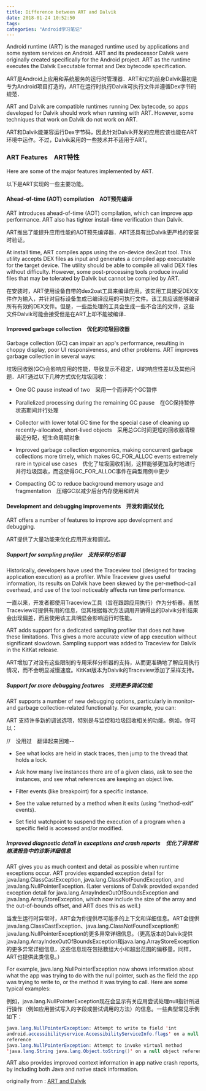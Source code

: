 ```yaml
---
title: Difference between ART and Dalvik
date: 2018-01-24 10:52:50
tags:
categories: "Android学习笔记"
---
```


Android runtime (ART) is the managed runtime used by applications and some system services on Android. ART and its predecessor Dalvik were originally created specifically for the Android project. ART as the runtime executes the Dalvik Executable format and Dex bytecode specification.

ART是Android上应用和系统服务的运行时管理器．ART和它的前身Dalvik最初是专为Android项目打造的，ART在运行时执行Dalvik可执行文件并遵循Dex字节码规范．

ART and Dalvik are compatible runtimes running Dex bytecode, so apps developed for Dalvik should work when running with ART. However, some techniques that work on Dalvik do not work on ART.

ART和Dalvik能兼容运行Dex字节码，因此针对Dalvik开发的应用应该也能在ART环境中运作。不过，Dalvik采用的一些技术并不适用于ART。

<!--more-->

### ART Features　ART特性

Here are some of the major features implemented by ART.

以下是ART实现的一些主要功能。

#### Ahead-of-time (AOT) compilation　AOT预先编译

ART introduces ahead-of-time (AOT) compilation, which can improve app performance. ART also has tighter install-time verification than Dalvik.

ART推出了能提升应用性能的AOT预先编译器．ART还具有比Dalvik更严格的安装时验证。

At install time, ART compiles apps using the on-device dex2oat tool. This utility accepts DEX files as input and generates a compiled app executable for the target device. The utility should be able to compile all valid DEX files without difficulty. However, some post-processing tools produce invalid files that may be tolerated by Dalvik but cannot be compiled by ART.

在安装时，ART使用设备自带的dex2oat工具来编译应用。该实用工具接受DEX文件作为输入，并针对目标设备生成已编译应用的可执行文件。该工具应该能够编译所有有效的DEX文件。但是，一些后处理的工具会生成一些不合法的文件，这些文件Dalvik可能会接受但是在ART上却不能被编译．

#### Improved garbage collection　优化的垃圾回收器

Garbage collection (GC) can impair an app's performance, resulting in choppy display, poor UI responsiveness, and other problems. ART improves garbage collection in several ways:

垃圾回收器(GC)会影响应用的性能，导致显示不稳定，UI的响应性差以及其他问题．ART通过以下几种方式优化垃圾回收：

* One GC pause instead of two　采用一个而非两个GC暂停

* Parallelized processing during the remaining GC pause　在GC保持暂停状态期间并行处理

* Collector with lower total GC time for the special case of cleaning up recently-allocated, short-lived objects　采用总GC时间更短的回收器清理最近分配，短生命周期对象

* Improved garbage collection ergonomics, making concurrent garbage collections more timely, which makes GC_FOR_ALLOC events extremely rare in typical use cases　优化了垃圾回收机制，这样能够更加及时地进行并行垃圾回收，而这使得GC_FOR_ALLOC事件在典型用例中更少

* Compacting GC to reduce background memory usage and fragmentation　压缩GC以减少后台内存使用和碎片

#### Development and debugging improvements　开发和调试优化

ART offers a number of features to improve app development and debugging.

ART提供了大量功能来优化应用开发和调试。

##### Support for sampling profiler　支持采样分析器

Historically, developers have used the Traceview tool (designed for tracing application execution) as a profiler. While Traceview gives useful information, its results on Dalvik have been skewed by the per-method-call overhead, and use of the tool noticeably affects run time performance.

一直以来，开发者都使用Traceview工具（旨在跟踪应用执行）作为分析器。虽然Traceview可提供有用的信息，但其根据每次方法调用开销得出的Dalvik分析结果会出现偏差，而且使用该工具明显会影响运行时性能。

ART adds support for a dedicated sampling profiler that does not have these limitations. This gives a more accurate view of app execution without significant slowdown. Sampling support was added to Traceview for Dalvik in the KitKat release.

ART增加了对没有这些限制的专用采样分析器的支持，从而更准确地了解应用执行情况，而不会明显减慢速度。KitKat版本为Dalvik的Traceview添加了采样支持。

##### Support for more debugging features　支持更多调试功能

ART supports a number of new debugging options, particularly in monitor- and garbage collection-related functionality. For example, you can:

ART 支持许多新的调试选项，特别是与监控和垃圾回收相关的功能。例如，你可以：

//　没用过　翻译起来困难--

* See what locks are held in stack traces, then jump to the thread that holds a lock.

* Ask how many live instances there are of a given class, ask to see the instances, and see what references are keeping an object live.　

* Filter events (like breakpoint) for a specific instance.

* See the value returned by a method when it exits (using “method-exit” events).

* Set field watchpoint to suspend the execution of a program when a specific field is accessed and/or modified.

##### Improved diagnostic detail in exceptions and crash reports　优化了异常和崩溃报告中的诊断详细信息

ART gives you as much context and detail as possible when runtime exceptions occur. ART provides expanded exception detail for java.lang.ClassCastException, java.lang.ClassNotFoundException, and java.lang.NullPointerException. (Later versions of Dalvik provided expanded exception detail for java.lang.ArrayIndexOutOfBoundsException and java.lang.ArrayStoreException, which now include the size of the array and the out-of-bounds offset, and ART does this as well.)

当发生运行时异常时，ART会为你提供尽可能多的上下文和详细信息。ART会提供java.lang.ClassCastException、java.lang.ClassNotFoundException和java.lang.NullPointerException的更多异常详细信息。（更高版本的Dalvik提供java.lang.ArrayIndexOutOfBoundsException和java.lang.ArrayStoreException的更多异常详细信息，这些信息现在包括数组大小和超出范围的偏移量。同样，ART也提供此类信息。）

For example, java.lang.NullPointerException now shows information about what the app was trying to do with the null pointer, such as the field the app was trying to write to, or the method it was trying to call. Here are some typical examples:

例如，java.lang.NullPointerException现在会显示有关应用尝试处理null指针所进行操作（例如应用尝试写入的字段或尝试调用的方法）的信息。一些典型常见示例如下：

```java
java.lang.NullPointerException: Attempt to write to field 'int
android.accessibilityservice.AccessibilityServiceInfo.flags' on a null object
reference
java.lang.NullPointerException: Attempt to invoke virtual method
'java.lang.String java.lang.Object.toString()' on a null object reference
```

ART also provides improved context information in app native crash reports, by including both Java and native stack information.

originally from : [ART and Dalvik](https://source.android.com/devices/tech/dalvik/)
